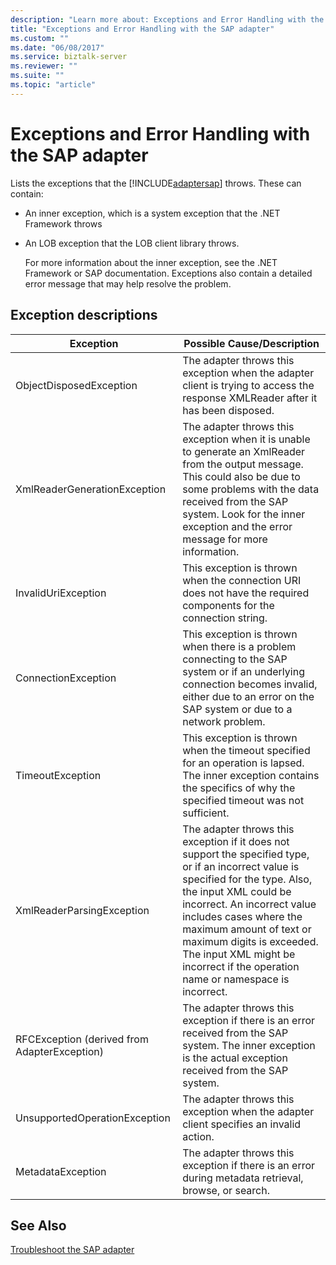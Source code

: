 ```yaml
---
description: "Learn more about: Exceptions and Error Handling with the SAP adapter"
title: "Exceptions and Error Handling with the SAP adapter"
ms.custom: ""
ms.date: "06/08/2017"
ms.service: biztalk-server
ms.reviewer: ""
ms.suite: ""
ms.topic: "article"
---
```

# Exceptions and Error Handling with the SAP adapter
Lists the exceptions that the [!INCLUDE[adaptersap](../../includes/adaptersap-md.md)] throws. These can contain:  

- An inner exception, which is a system exception that the .NET Framework throws  

- An LOB exception that the LOB client library throws.  

  For more information about the inner exception, see the .NET Framework or SAP documentation. Exceptions also contain a detailed error message that may help resolve the problem.  

## Exception descriptions  

|Exception|Possible Cause/Description|  
|---------------|---------------------------------|  
|ObjectDisposedException|The adapter throws this exception when the adapter client is trying to access the response XMLReader after it has been disposed.|  
|XmlReaderGenerationException|The adapter throws this exception when it is unable to generate an XmlReader from the output message. This could also be due to some problems with the data received from the SAP system. Look for the inner exception and the error message for more information.|  
|InvalidUriException|This exception is thrown when the connection URI does not have the required components for the connection string.|  
|ConnectionException|This exception is thrown when there is a problem connecting to the SAP system or if an underlying connection becomes invalid, either due to an error on the SAP system or due to a network problem.|  
|TimeoutException|This exception is thrown when the timeout specified for an operation is lapsed. The inner exception contains the specifics of why the specified timeout was not sufficient.|  
|XmlReaderParsingException|The adapter throws this exception if it does not support the specified type, or if an incorrect value is specified for the type. Also, the input XML could be incorrect. An incorrect value includes cases where the maximum amount of text or maximum digits is exceeded. The input XML might be incorrect if the operation name or namespace is incorrect.|  
|RFCException (derived from AdapterException)|The adapter throws this exception if there is an error received from the SAP system. The inner exception is the actual exception received from the SAP system.|  
|UnsupportedOperationException|The adapter throws this exception when the adapter client specifies an invalid action.|  
|MetadataException|The adapter throws this exception if there is an error during metadata retrieval, browse, or search.|  

## See Also  
[Troubleshoot the SAP adapter](../../adapters-and-accelerators/adapter-sap/troubleshoot-the-sap-adapter.md)
